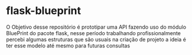 # flask-blueprint
O Objetivo desse repositório é prototipar uma API fazendo uso do módulo  BluePrint do pacote flask, nesse período trabalhando profissionalmente percebi algumas estruturas que são usuais na criação de projeto a ideia é ter esse modelo até mesmo para futuras consultas
